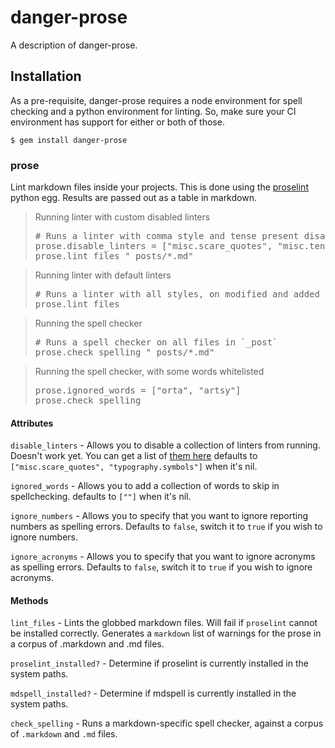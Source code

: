 # danger-prose

A description of danger-prose.

## Installation

As a pre-requisite, danger-prose requires a node environment for spell checking and a python environment for linting. So, make sure your CI environment has support for either or both of those.

    $ gem install danger-prose

### prose

Lint markdown files inside your projects.
This is done using the [proselint](http://proselint.com) python egg.
Results are passed out as a table in markdown.

<blockquote>Running linter with custom disabled linters
  <pre>
# Runs a linter with comma style and tense present disabled
prose.disable_linters = ["misc.scare_quotes", "misc.tense_present"]
prose.lint_files "_posts/*.md"</pre>
</blockquote>

<blockquote>Running linter with default linters
  <pre>
# Runs a linter with all styles, on modified and added markdown files in this PR
prose.lint_files</pre>
</blockquote>

<blockquote>Running the spell checker
  <pre>
# Runs a spell checker on all files in `_post`
prose.check_spelling "_posts/*.md"</pre>
</blockquote>

<blockquote>Running the spell checker, with some words whitelisted
  <pre>
prose.ignored_words = ["orta", "artsy"]
prose.check_spelling</pre>
</blockquote>



#### Attributes

`disable_linters` - Allows you to disable a collection of linters from running. Doesn't work yet.
You can get a list of [them here](https://github.com/amperser/proselint#checks)
defaults to `["misc.scare_quotes", "typography.symbols"]` when it's nil.

`ignored_words` - Allows you to add a collection of words to skip in spellchecking.
defaults to `[""]` when it's nil.

`ignore_numbers` - Allows you to specify that you want to ignore reporting numbers
as spelling errors. Defaults to `false`, switch it to `true`
if you wish to ignore numbers.

`ignore_acronyms` - Allows you to specify that you want to ignore acronyms as spelling
errors. Defaults to `false`, switch it to `true` if you wish
to ignore acronyms.


#### Methods

`lint_files` - Lints the globbed markdown files. Will fail if `proselint` cannot be installed correctly.
Generates a `markdown` list of warnings for the prose in a corpus of .markdown and .md files.

`proselint_installed?` - Determine if proselint is currently installed in the system paths.

`mdspell_installed?` - Determine if mdspell is currently installed in the system paths.

`check_spelling` - Runs a markdown-specific spell checker, against a corpus of `.markdown` and `.md` files.


